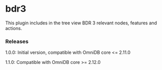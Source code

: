 # bdr3

This plugin includes in the tree view BDR 3 relevant nodes, features and actions.


### Releases

1.0.0: Initial version, compatible with OmniDB core <= 2.11.0

1.1.0: Compatible with OmniDB core >= 2.12.0
